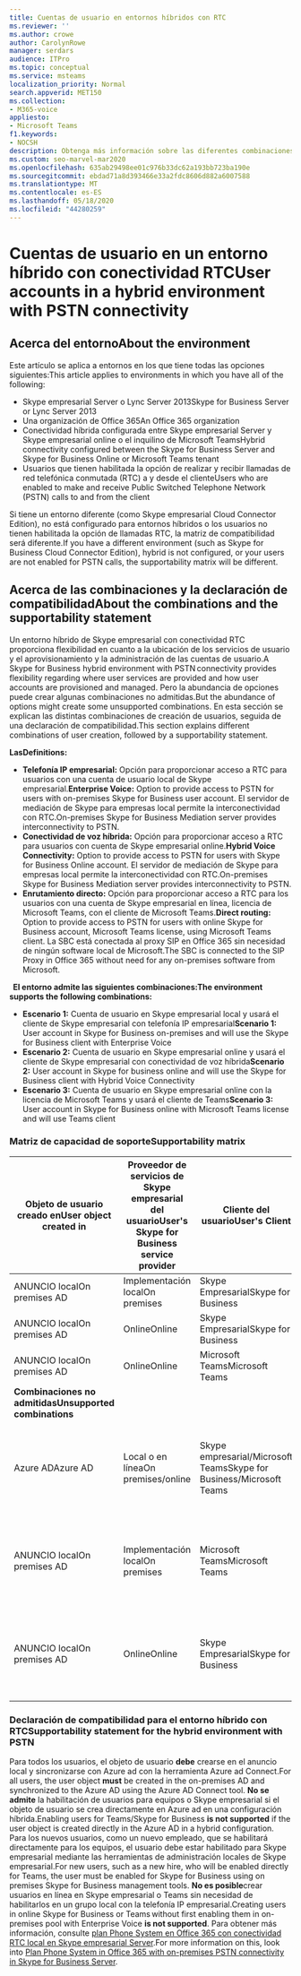 ```yaml
---
title: Cuentas de usuario en entornos híbridos con RTC
ms.reviewer: ''
ms.author: crowe
author: CarolynRowe
manager: serdars
audience: ITPro
ms.topic: conceptual
ms.service: msteams
localization_priority: Normal
search.appverid: MET150
ms.collection:
- M365-voice
appliesto:
- Microsoft Teams
f1.keywords:
- NOCSH
description: Obtenga más información sobre las diferentes combinaciones de creación de usuarios y qué combinaciones son compatibles o no.
ms.custom: seo-marvel-mar2020
ms.openlocfilehash: 635ab29498ee01c976b33dc62a193bb723ba190e
ms.sourcegitcommit: ebdad71a8d393466e33a2fdc8606d882a6007588
ms.translationtype: MT
ms.contentlocale: es-ES
ms.lasthandoff: 05/18/2020
ms.locfileid: "44280259"
---
```

# <a name="user-accounts-in-a-hybrid-environment-with-pstn-connectivity"></a><span data-ttu-id="25a62-103">Cuentas de usuario en un entorno híbrido con conectividad RTC</span><span class="sxs-lookup"><span data-stu-id="25a62-103">User accounts in a hybrid environment with PSTN connectivity</span></span>

## <a name="about-the-environment"></a><span data-ttu-id="25a62-104">Acerca del entorno</span><span class="sxs-lookup"><span data-stu-id="25a62-104">About the environment</span></span>

<span data-ttu-id="25a62-105">Este artículo se aplica a entornos en los que tiene todas las opciones siguientes:</span><span class="sxs-lookup"><span data-stu-id="25a62-105">This article applies to environments in which you have all of the following:</span></span> 
 
- <span data-ttu-id="25a62-106">Skype empresarial Server o Lync Server 2013</span><span class="sxs-lookup"><span data-stu-id="25a62-106">Skype for Business Server or Lync Server 2013</span></span> 
- <span data-ttu-id="25a62-107">Una organización de Office 365</span><span class="sxs-lookup"><span data-stu-id="25a62-107">An Office 365 organization</span></span> 
- <span data-ttu-id="25a62-108">Conectividad híbrida configurada entre Skype empresarial Server y Skype empresarial online o el inquilino de Microsoft Teams</span><span class="sxs-lookup"><span data-stu-id="25a62-108">Hybrid connectivity configured between the Skype for Business Server and Skype for Business Online or Microsoft Teams tenant</span></span> 
- <span data-ttu-id="25a62-109">Usuarios que tienen habilitada la opción de realizar y recibir llamadas de red telefónica conmutada (RTC) a y desde el cliente</span><span class="sxs-lookup"><span data-stu-id="25a62-109">Users who are enabled to make and receive Public Switched Telephone Network (PSTN) calls to and from the client</span></span>

 
<span data-ttu-id="25a62-110">Si tiene un entorno diferente (como Skype empresarial Cloud Connector Edition), no está configurado para entornos híbridos o los usuarios no tienen habilitada la opción de llamadas RTC, la matriz de compatibilidad será diferente.</span><span class="sxs-lookup"><span data-stu-id="25a62-110">If you have a different environment (such as Skype for Business Cloud Connector Edition), hybrid is not configured, or your users are not enabled for PSTN calls, the supportability matrix will be different.</span></span>  

## <a name="about-the-combinations-and-the-supportability-statement"></a><span data-ttu-id="25a62-111">Acerca de las combinaciones y la declaración de compatibilidad</span><span class="sxs-lookup"><span data-stu-id="25a62-111">About the combinations and the supportability statement</span></span>  

<span data-ttu-id="25a62-112">Un entorno híbrido de Skype empresarial con conectividad RTC proporciona flexibilidad en cuanto a la ubicación de los servicios de usuario y el aprovisionamiento y la administración de las cuentas de usuario.</span><span class="sxs-lookup"><span data-stu-id="25a62-112">A Skype for Business hybrid environment with PSTN connectivity provides flexibility regarding where user services are provided and how user accounts are provisioned and managed.</span></span> <span data-ttu-id="25a62-113">Pero la abundancia de opciones puede crear algunas combinaciones no admitidas.</span><span class="sxs-lookup"><span data-stu-id="25a62-113">But the abundance of options might create some unsupported combinations.</span></span> <span data-ttu-id="25a62-114">En esta sección se explican las distintas combinaciones de creación de usuarios, seguida de una declaración de compatibilidad.</span><span class="sxs-lookup"><span data-stu-id="25a62-114">This section explains different combinations of user creation, followed by a supportability statement.</span></span>


<span data-ttu-id="25a62-115">**Las**</span><span class="sxs-lookup"><span data-stu-id="25a62-115">**Definitions:**</span></span>   
- <span data-ttu-id="25a62-116">**Telefonía IP empresarial:** Opción para proporcionar acceso a RTC para usuarios con una cuenta de usuario local de Skype empresarial.</span><span class="sxs-lookup"><span data-stu-id="25a62-116">**Enterprise Voice:** Option to provide access to PSTN for users with on-premises Skype for Business user account.</span></span> <span data-ttu-id="25a62-117">El servidor de mediación de Skype para empresas local permite la interconectividad con RTC.</span><span class="sxs-lookup"><span data-stu-id="25a62-117">On-premises Skype for Business Mediation server provides interconnectivity to PSTN.</span></span>  
- <span data-ttu-id="25a62-118">**Conectividad de voz híbrida:** Opción para proporcionar acceso a RTC para usuarios con cuenta de Skype empresarial online.</span><span class="sxs-lookup"><span data-stu-id="25a62-118">**Hybrid Voice Connectivity:** Option to provide access to PSTN for users with Skype for Business Online account.</span></span> <span data-ttu-id="25a62-119">El servidor de mediación de Skype para empresas local permite la interconectividad con RTC.</span><span class="sxs-lookup"><span data-stu-id="25a62-119">On-premises Skype for Business Mediation server provides interconnectivity to PSTN.</span></span> 
- <span data-ttu-id="25a62-120">**Enrutamiento directo:** Opción para proporcionar acceso a RTC para los usuarios con una cuenta de Skype empresarial en línea, licencia de Microsoft Teams, con el cliente de Microsoft Teams.</span><span class="sxs-lookup"><span data-stu-id="25a62-120">**Direct routing:** Option to provide access to PSTN for users with online Skype for Business account, Microsoft Teams license, using Microsoft Teams client.</span></span> <span data-ttu-id="25a62-121">La SBC está conectada al proxy SIP en Office 365 sin necesidad de ningún software local de Microsoft.</span><span class="sxs-lookup"><span data-stu-id="25a62-121">The SBC is connected to the SIP Proxy in Office 365 without need for any on-premises software from Microsoft.</span></span>

  
<span data-ttu-id="25a62-122">**El entorno admite las siguientes combinaciones:**</span><span class="sxs-lookup"><span data-stu-id="25a62-122">**The environment supports the following combinations:**</span></span>
- <span data-ttu-id="25a62-123">**Escenario 1:** Cuenta de usuario en Skype empresarial local y usará el cliente de Skype empresarial con telefonía IP empresarial</span><span class="sxs-lookup"><span data-stu-id="25a62-123">**Scenario 1:** User account in Skype for Business on-premises and will use the Skype for Business client with Enterprise Voice</span></span>
- <span data-ttu-id="25a62-124">**Escenario 2:** Cuenta de usuario en Skype empresarial online y usará el cliente de Skype empresarial con conectividad de voz híbrida</span><span class="sxs-lookup"><span data-stu-id="25a62-124">**Scenario 2:** User account in Skype for business online and will use the Skype for Business client with Hybrid Voice Connectivity</span></span>
- <span data-ttu-id="25a62-125">**Escenario 3:** Cuenta de usuario en Skype empresarial online con la licencia de Microsoft Teams y usará el cliente de Teams</span><span class="sxs-lookup"><span data-stu-id="25a62-125">**Scenario 3:** User account in Skype for Business online with Microsoft Teams license and will use Teams client</span></span>
 
### <a name="supportability-matrix"></a><span data-ttu-id="25a62-126">Matriz de capacidad de soporte</span><span class="sxs-lookup"><span data-stu-id="25a62-126">Supportability matrix</span></span>


|<span data-ttu-id="25a62-127">**Objeto de usuario creado en**</span><span class="sxs-lookup"><span data-stu-id="25a62-127">**User object created in**</span></span>  |<span data-ttu-id="25a62-128">**Proveedor de servicios de Skype empresarial del usuario**</span><span class="sxs-lookup"><span data-stu-id="25a62-128">**User's Skype for Business service provider**</span></span>|<span data-ttu-id="25a62-129">**Cliente del usuario**</span><span class="sxs-lookup"><span data-stu-id="25a62-129">**User's Client**</span></span>|<span data-ttu-id="25a62-130">**Opción de voz**</span><span class="sxs-lookup"><span data-stu-id="25a62-130">**Voice option**</span></span>|<span data-ttu-id="25a62-131">**Compatible**</span><span class="sxs-lookup"><span data-stu-id="25a62-131">**Supported**</span></span>|
| ------------ | --------- | --------- | --------- | -------- |
|<span data-ttu-id="25a62-132">ANUNCIO local</span><span class="sxs-lookup"><span data-stu-id="25a62-132">On premises AD</span></span>| <span data-ttu-id="25a62-133">Implementación local</span><span class="sxs-lookup"><span data-stu-id="25a62-133">On premises</span></span> |<span data-ttu-id="25a62-134">Skype Empresarial</span><span class="sxs-lookup"><span data-stu-id="25a62-134">Skype for Business</span></span>   | <span data-ttu-id="25a62-135">Telefonía IP empresarial</span><span class="sxs-lookup"><span data-stu-id="25a62-135">Enterprise Voice</span></span>   |<span data-ttu-id="25a62-136">Sí</span><span class="sxs-lookup"><span data-stu-id="25a62-136">Yes</span></span>|
|<span data-ttu-id="25a62-137">ANUNCIO local</span><span class="sxs-lookup"><span data-stu-id="25a62-137">On premises AD</span></span>|<span data-ttu-id="25a62-138">Online</span><span class="sxs-lookup"><span data-stu-id="25a62-138">Online</span></span>| <span data-ttu-id="25a62-139">Skype Empresarial</span><span class="sxs-lookup"><span data-stu-id="25a62-139">Skype for Business</span></span>  | <span data-ttu-id="25a62-140">Conectividad de voz híbrida</span><span class="sxs-lookup"><span data-stu-id="25a62-140">Hybrid Voice Connectivity</span></span>   |<span data-ttu-id="25a62-141">Sí</span><span class="sxs-lookup"><span data-stu-id="25a62-141">Yes</span></span> |
|<span data-ttu-id="25a62-142">ANUNCIO local</span><span class="sxs-lookup"><span data-stu-id="25a62-142">On premises AD</span></span>|<span data-ttu-id="25a62-143">Online</span><span class="sxs-lookup"><span data-stu-id="25a62-143">Online</span></span> |<span data-ttu-id="25a62-144">Microsoft Teams</span><span class="sxs-lookup"><span data-stu-id="25a62-144">Microsoft Teams</span></span> |<span data-ttu-id="25a62-145">Enrutamiento directo</span><span class="sxs-lookup"><span data-stu-id="25a62-145">Direct Routing</span></span>  |<span data-ttu-id="25a62-146">Sí</span><span class="sxs-lookup"><span data-stu-id="25a62-146">Yes</span></span> |
|<span data-ttu-id="25a62-147">**Combinaciones no admitidas**</span><span class="sxs-lookup"><span data-stu-id="25a62-147">**Unsupported combinations**</span></span>    | |         |         |      |
|<span data-ttu-id="25a62-148">Azure AD</span><span class="sxs-lookup"><span data-stu-id="25a62-148">Azure AD</span></span>| <span data-ttu-id="25a62-149">Local o en línea</span><span class="sxs-lookup"><span data-stu-id="25a62-149">On premises/online</span></span> | <span data-ttu-id="25a62-150">Skype empresarial/Microsoft Teams</span><span class="sxs-lookup"><span data-stu-id="25a62-150">Skype for Business/Microsoft Teams</span></span>|<span data-ttu-id="25a62-151">Voz empresarial/conectividad híbrida de voz/enrutamiento directo</span><span class="sxs-lookup"><span data-stu-id="25a62-151">Enterprise Voice/Hybrid Voice Connectivity/Direct Routing</span></span>  |<span data-ttu-id="25a62-152">No, el objeto de usuario debe crearse primero en un anuncio local</span><span class="sxs-lookup"><span data-stu-id="25a62-152">No, user object MUST be created in on-premises AD first</span></span> |
|<span data-ttu-id="25a62-153">ANUNCIO local</span><span class="sxs-lookup"><span data-stu-id="25a62-153">On premises AD</span></span>  |<span data-ttu-id="25a62-154">Implementación local</span><span class="sxs-lookup"><span data-stu-id="25a62-154">On premises</span></span>| <span data-ttu-id="25a62-155">Microsoft Teams</span><span class="sxs-lookup"><span data-stu-id="25a62-155">Microsoft Teams</span></span>| <span data-ttu-id="25a62-156">Voz empresarial/conectividad híbrida de voz/enrutamiento directo</span><span class="sxs-lookup"><span data-stu-id="25a62-156">Enterprise Voice/Hybrid Voice Connectivity/Direct Routing</span></span>   |<span data-ttu-id="25a62-157">No, el cliente de Microsoft Teams no es compatible con Skype empresarial local</span><span class="sxs-lookup"><span data-stu-id="25a62-157">No, Microsoft Teams client is not supported with on-premises Skype for Business</span></span> |     
|<span data-ttu-id="25a62-158">ANUNCIO local</span><span class="sxs-lookup"><span data-stu-id="25a62-158">On premises AD</span></span>  |<span data-ttu-id="25a62-159">Online</span><span class="sxs-lookup"><span data-stu-id="25a62-159">Online</span></span> |<span data-ttu-id="25a62-160">Skype Empresarial</span><span class="sxs-lookup"><span data-stu-id="25a62-160">Skype for Business</span></span>  | <span data-ttu-id="25a62-161">Enrutamiento directo</span><span class="sxs-lookup"><span data-stu-id="25a62-161">Direct Routing</span></span>  |<span data-ttu-id="25a62-162">No, el enrutamiento directo no es compatible con el cliente de Skype empresarial</span><span class="sxs-lookup"><span data-stu-id="25a62-162">No, Direct Routing is not supported with Skype for Business client</span></span>  |


### <a name="supportability-statement-for-the-hybrid-environment-with-pstn"></a><span data-ttu-id="25a62-163">Declaración de compatibilidad para el entorno híbrido con RTC</span><span class="sxs-lookup"><span data-stu-id="25a62-163">Supportability statement for the hybrid environment with PSTN</span></span>

<span data-ttu-id="25a62-164">Para todos los usuarios, el objeto de usuario **debe** crearse en el anuncio local y sincronizarse con Azure ad con la herramienta Azure ad Connect.</span><span class="sxs-lookup"><span data-stu-id="25a62-164">For all users, the user object **must** be created in the on-premises AD and synchronized to the Azure AD using the Azure AD Connect tool.</span></span> <span data-ttu-id="25a62-165">**No se admite** la habilitación de usuarios para equipos o Skype empresarial si el objeto de usuario se crea directamente en Azure ad en una configuración híbrida.</span><span class="sxs-lookup"><span data-stu-id="25a62-165">Enabling users for Teams/Skype for Business **is not supported** if the user object is created directly in the Azure AD in a hybrid configuration.</span></span> <span data-ttu-id="25a62-166">Para los nuevos usuarios, como un nuevo empleado, que se habilitará directamente para los equipos, el usuario debe estar habilitado para Skype empresarial mediante las herramientas de administración locales de Skype empresarial.</span><span class="sxs-lookup"><span data-stu-id="25a62-166">For new users, such as a new hire, who will be enabled directly for Teams, the user must be enabled for Skype for Business using on premises Skype for Business management tools.</span></span> <span data-ttu-id="25a62-167">**No es posible**crear usuarios en línea en Skype empresarial o Teams sin necesidad de habilitarlos en un grupo local con la telefonía IP empresarial.</span><span class="sxs-lookup"><span data-stu-id="25a62-167">Creating users in online Skype for Business or Teams without first enabling them in on-premises pool with Enterprise Voice **is not supported**.</span></span> <span data-ttu-id="25a62-168">Para obtener más información, consulte [plan Phone System en Office 365 con conectividad RTC local en Skype empresarial Server](https://docs.microsoft.com/skypeforbusiness/skype-for-business-hybrid-solutions/plan-your-phone-system-cloud-pbx-solution/plan-phone-system-with-on-premises-pstn-connectivity).</span><span class="sxs-lookup"><span data-stu-id="25a62-168">For more information on this, look into [Plan Phone System in Office 365 with on-premises PSTN connectivity in Skype for Business Server](https://docs.microsoft.com/skypeforbusiness/skype-for-business-hybrid-solutions/plan-your-phone-system-cloud-pbx-solution/plan-phone-system-with-on-premises-pstn-connectivity).</span></span>
